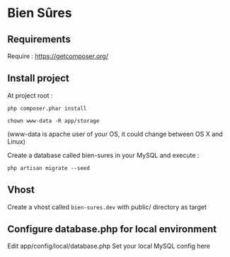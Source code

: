 Bien Sûres
===

## Requirements

Require : https://getcomposer.org/


## Install project

At project root :

`php composer.phar install`

`chown www-data -R app/storage`

(www-data is apache user of your OS, it could change between OS X and Linux)

Create a database called bien-sures in your MySQL and execute :

`php artisan migrate --seed`

## Vhost

Create a vhost called `bien-sures.dev` with public/ directory as target

## Configure database.php for local environment 

Edit app/config/local/database.php
Set your local MySQL config here

